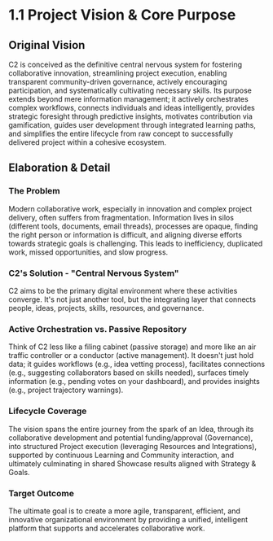 # 1.1 Project Vision & Core Purpose

## Original Vision

C2 is conceived as the definitive central nervous system for fostering collaborative innovation, streamlining project execution, enabling transparent community-driven governance, actively encouraging participation, and systematically cultivating necessary skills. Its purpose extends beyond mere information management; it actively orchestrates complex workflows, connects individuals and ideas intelligently, provides strategic foresight through predictive insights, motivates contribution via gamification, guides user development through integrated learning paths, and simplifies the entire lifecycle from raw concept to successfully delivered project within a cohesive ecosystem.

## Elaboration & Detail

### The Problem

Modern collaborative work, especially in innovation and complex project delivery, often suffers from fragmentation. Information lives in silos (different tools, documents, email threads), processes are opaque, finding the right person or information is difficult, and aligning diverse efforts towards strategic goals is challenging. This leads to inefficiency, duplicated work, missed opportunities, and slow progress.

### C2's Solution - "Central Nervous System"

C2 aims to be the primary digital environment where these activities converge. It's not just another tool, but the integrating layer that connects people, ideas, projects, skills, resources, and governance.

### Active Orchestration vs. Passive Repository

Think of C2 less like a filing cabinet (passive storage) and more like an air traffic controller or a conductor (active management). It doesn't just hold data; it guides workflows (e.g., idea vetting process), facilitates connections (e.g., suggesting collaborators based on skills needed), surfaces timely information (e.g., pending votes on your dashboard), and provides insights (e.g., project trajectory warnings).

### Lifecycle Coverage

The vision spans the entire journey from the spark of an Idea, through its collaborative development and potential funding/approval (Governance), into structured Project execution (leveraging Resources and Integrations), supported by continuous Learning and Community interaction, and ultimately culminating in shared Showcase results aligned with Strategy & Goals.

### Target Outcome

The ultimate goal is to create a more agile, transparent, efficient, and innovative organizational environment by providing a unified, intelligent platform that supports and accelerates collaborative work.
